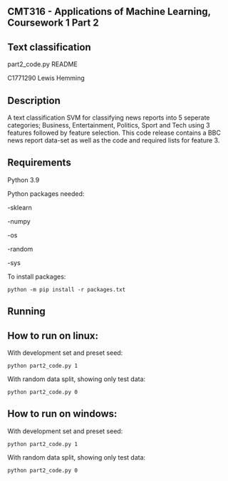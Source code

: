 CMT316 - Applications of Machine Learning, Coursework 1 Part 2
------------------------------------------------------------------------------
Text classification
------------------------------------------------------------------------------
part2_code.py README

C1771290
Lewis Hemming

Description
------------------------------------------------------------------------------
A text classification SVM for classifying news reports into 5 seperate categories;
Business, Entertainment, Politics, Sport and Tech
using 3 features followed by feature selection. This code release contains a BBC news report data-set as well as the code and required lists for feature 3.

Requirements
------------------------------------------------------------------------------
Python 3.9

Python packages needed:

-sklearn

-numpy

-os

-random

-sys

To install packages:

```python -m pip install -r packages.txt```

Running
------------------------------------------------------------------------------
How to run on linux:
---
  With development set and preset seed:
  
```python part2_code.py 1```

  With random data split, showing only test data:
  
```python part2_code.py 0``` 

How to run on windows:
---

  With development set and preset seed:
  
```python part2_code.py 1```

  With random data split, showing only test data:
  
```python part2_code.py 0``` 
